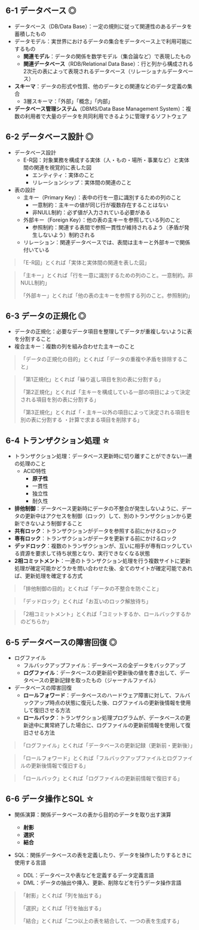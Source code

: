## 6-1 データベース ◎
- データベース（DB/Data Base）：一定の規則に従って関連性のあるデータを蓄積したもの
- データモデル：実世界におけるデータの集合をデータベース上で利用可能にするもの
  - **関連モデル**：データの関係を数学モデル（集合論など）で表現したもの
  - **関連データベース**（RDB/Relational Data Base）：行と列から構成される2次元の表によって表現されるデータベース（リレーショナルデータベース）
- **スキーマ**：データの形式や性質、他のデータとの関連などのデータ定義の集合
  - 3層スキーマ：「外部」「概念」「内部」
- **データベース管理システム**（DBMS/Data Base Management System）：複数の利用者で大量のデータを共同利用できるように管理するソフトウェア


## 6-2 データベース設計 ◎
- データベース設計
  - E-R図：対象業務を構成する実体（人・もの・場所・事業など）と実体間の関連を視覚的に表した図
    - エンティティ：実体のこと
    - リレーションシップ：実体間の関連のこと
- 表の設計
  - 主キー（Primary Key）：表中の行を一意に識別するための列のこと
    - 一意制約：主キーの値が同じ行が複数存在することはない
    - 非NULL制約：必ず値が入力されている必要がある
  - 外部キー（Foreign Key）：他の表の主キーを参照している列のこと
    - 参照制約：関連する表間で参照一貫性が維持されるよう（矛盾が発生しないよう）制約される
  - リレーション：関連データベースでは、表間は主キーと外部キーで関係付いている


> 「E-R図」とくれば「実体と実体間の関連を表した図」

> 「主キー」とくれば「行を一意に識別するための列のこと。一意制約。非NULL制約」
> 
> 「外部キー」とくれば「他の表の主キーを参照する列のこと。参照制約」


## 6-3 データの正規化 ◎
- データの正規化：必要なデータ項目を整理してデータが重複しないように表を分割すること
- 複合主キー：複数の列を組み合わせた主キーのこと


> 「データの正規化の目的」とくれば「データの重複や矛盾を排除すること」

> 「第1正規化」とくれば「繰り返し項目を別の表に分割する」
> 
> 「第2正規化」とくれば「主キーを構成している一部の項目によって決定される項目を別の表に分割する」
> 
> 「第3正規化」とくれば「・主キー以外の項目によって決定される項目を別の表に分割する ・計算で求まる項目を削除する」


## 6-4 トランザクション処理 ☆
- トランザクション処理：データベース更新時に切り離すことができない一連の処理のこと
  - ACID特性
    - **原子性**
    - 一貫性
    - 独立性
    - 耐久性
- **排他制御**：データベース更新時にデータの不整合が発生しないように、データの更新中はアクセスを制御（ロック）して、別のトランザクションから更新できないよう制御すること
- **共有ロック**：トランザクションがデータを参照する前にかけるロック
- **専有ロック**：トランザクションがデータを更新する前にかけるロック
- **デッドロック**：複数のトランザクションが、互いに相手が専有ロックしている資源を要求して待ち状態となり、実行できなくなる状態
- **2相コミットメント**：一連のトランザクション処理を行う複数サイトに更新処理が確定可能かどうかを問い合わせた後、全てのサイトが確定可能であれば、更新処理を確定する方式

> 「排他制御の目的」とくれば「データの不整合を防ぐこと」

> 「デッドロック」とくれば「お互いのロック解放待ち」

> 「2相コミットメント」とくれば「コミットするか、ロールバックするかのどちらか」


## 6-5 データベースの障害回復 ◎
- ログファイル
  - フルバックアップファイル：データベースの全データをバックアップ
  - **ログファイル**：データベースの更新前や更新後の値を書き出して、データベースの更新記録を取ったもの（ジャーナルファイル）
- データベースの障害回復
  - **ロールフォワード**：データベースのハードウェア障害に対して、フルバックアップ時点の状態に復元した後、ログファイルの更新後情報を使用して復旧させる方法
  - **ロールバック**：トランザクション処理プログラムが、データベースの更新途中に異常終了した場合に、ログファイルの更新前情報を使用して復旧させる方法


> 「ログファイル」とくれば「データベースの更新記録（更新前・更新後）」

> 「ロールフォワード」とくれば「フルバックアップファイルとログファイルの更新後情報で復旧する」

> 「ロールバック」とくれば「ログファイルの更新前情報で復旧する」


## 6-6 データ操作とSQL ☆
- 関係演算：関係データベースの表から目的のデータを取り出す演算
  - **射影**
  - **選択**
  - **結合**

- SQL：関係データベースの表を定義したり、データを操作したりするときに使用する言語
  - DDL：データベースや表などを定義するデータ定義言語
  - DML：データの抽出や挿入、更新、削除などを行うデータ操作言語

> 「射影」とくれば「列を抽出する」
> 
> 「選択」とくれば「行を抽出する」
> 
> 「結合」とくれば「二つ以上の表を結合して、一つの表を生成する」
